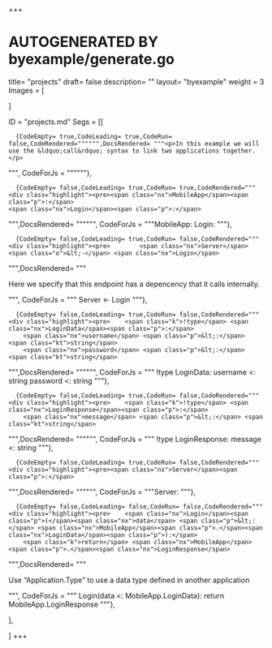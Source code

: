+++
# AUTOGENERATED BY byexample/generate.go
title= "projects"
draft= false
description= ""
layout= "byexample"
weight = 3
Images = [
  
]

ID = "projects.md"
Segs = [[
  
      {CodeEmpty= true,CodeLeading= true,CodeRun= false,CodeRendered="""""",DocsRendered= """<p>In this example we will use the &ldquo;call&rdquo; syntax to link two applications together.</p>
""", CodeForJs = """"""},

      {CodeEmpty= false,CodeLeading= true,CodeRun= true,CodeRendered="""<div class="highlight"><pre><span class="nx">MobileApp</span><span class="p">:</span>
    <span class="nx">Login</span><span class="p">:</span>
</pre></div>
""",DocsRendered= """""", CodeForJs = """MobileApp:
    Login:
"""},

      {CodeEmpty= false,CodeLeading= true,CodeRun= false,CodeRendered="""<div class="highlight"><pre>        <span class="nx">Server</span> <span class="o">&lt;-</span> <span class="nx">Login</span>
</pre></div>
""",DocsRendered= """<p>Here we specify that this endpoint has a depencency that it calls internally.</p>
""", CodeForJs = """        Server <- Login
"""},

      {CodeEmpty= false,CodeLeading= true,CodeRun= false,CodeRendered="""<div class="highlight"><pre>    <span class="k">!type</span> <span class="nx">LoginData</span><span class="p">:</span>
        <span class="nx">username</span> <span class="p">&lt;:</span> <span class="kt">string</span>
        <span class="nx">password</span> <span class="p">&lt;:</span> <span class="kt">string</span>
</pre></div>
""",DocsRendered= """""", CodeForJs = """    !type LoginData:
        username <: string
        password <: string
"""},

      {CodeEmpty= false,CodeLeading= true,CodeRun= false,CodeRendered="""<div class="highlight"><pre>    <span class="k">!type</span> <span class="nx">LoginResponse</span><span class="p">:</span>
        <span class="nx">message</span> <span class="p">&lt;:</span> <span class="kt">string</span>
</pre></div>
""",DocsRendered= """""", CodeForJs = """    !type LoginResponse:
        message <: string
"""},

      {CodeEmpty= false,CodeLeading= true,CodeRun= false,CodeRendered="""<div class="highlight"><pre><span class="nx">Server</span><span class="p">:</span>
</pre></div>
""",DocsRendered= """""", CodeForJs = """Server:
"""},

      {CodeEmpty= false,CodeLeading= false,CodeRun= false,CodeRendered="""<div class="highlight"><pre>    <span class="nx">Login</span><span class="p">(</span><span class="nx">data</span> <span class="p">&lt;:</span> <span class="nx">MobileApp</span><span class="p">.</span><span class="nx">LoginData</span><span class="p">):</span>
        <span class="k">return</span> <span class="nx">MobileApp</span><span class="p">.</span><span class="nx">LoginResponse</span>
</pre></div>
""",DocsRendered= """<p>Use &ldquo;Application.Type&rdquo; to use a data type defined in another application</p>
""", CodeForJs = """    Login(data <: MobileApp.LoginData):
        return MobileApp.LoginResponse
"""},

],

]
+++


